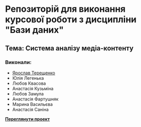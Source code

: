 
# Репозиторій для виконання курсової роботи з дисципліни "Бази даних"

## Тема: Система аналізу медіа-контенту

### Виконали:
* [Ярослав Терещенко](https://t.me/yaroslav_els) 
* Юлія Легенька
* Любов Квасова
* Анастасія Кузьміна
* Любов Замула
* Анастасія Фартушняк
* Марина Васильєва
* Анастасія Саніна

**[Переглянути проект](https://liubovkvasova.github.io/media-content-analyzing-system/)**
